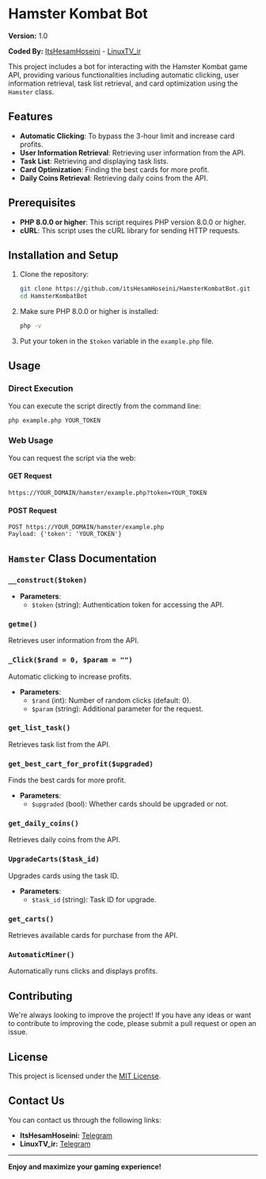 # Hamster Kombat Bot

**Version:** 1.0

**Coded By:** [ItsHesamHoseini](https://t.me/ItsHesamHoseini) - [LinuxTV_ir](https://t.me/LinuxTV_ir)

This project includes a bot for interacting with the Hamster Kombat game API, providing various functionalities including automatic clicking, user information retrieval, task list retrieval, and card optimization using the `Hamster` class.

## Features

- **Automatic Clicking**: To bypass the 3-hour limit and increase card profits.
- **User Information Retrieval**: Retrieving user information from the API.
- **Task List**: Retrieving and displaying task lists.
- **Card Optimization**: Finding the best cards for more profit.
- **Daily Coins Retrieval**: Retrieving daily coins from the API.

## Prerequisites

- **PHP 8.0.0 or higher**: This script requires PHP version 8.0.0 or higher.
- **cURL**: This script uses the cURL library for sending HTTP requests.

## Installation and Setup

1. Clone the repository:
    ```bash
    git clone https://github.com/itsHesamHoseini/HamsterKombatBot.git
    cd HamsterKombatBot
    ```

2. Make sure PHP 8.0.0 or higher is installed:
    ```bash
    php -v
    ```

3. Put your token in the `$token` variable in the `example.php` file.

## Usage

### Direct Execution

You can execute the script directly from the command line:

```bash
php example.php YOUR_TOKEN
```

### Web Usage

You can request the script via the web:

#### GET Request

```url
https://YOUR_DOMAIN/hamster/example.php?token=YOUR_TOKEN
```

#### POST Request

```url
POST https://YOUR_DOMAIN/hamster/example.php
Payload: {'token': 'YOUR_TOKEN'}
```

## `Hamster` Class Documentation

### `__construct($token)`

- **Parameters**:
  - `$token` (string): Authentication token for accessing the API.

### `getme()`

Retrieves user information from the API.

### `_Click($rand = 0, $param = "")`

Automatic clicking to increase profits.

- **Parameters**:
  - `$rand` (int): Number of random clicks (default: 0).
  - `$param` (string): Additional parameter for the request.

### `get_list_task()`

Retrieves task list from the API.

### `get_best_cart_for_profit($upgraded)`

Finds the best cards for more profit.

- **Parameters**:
  - `$upgraded` (bool): Whether cards should be upgraded or not.

### `get_daily_coins()`

Retrieves daily coins from the API.

### `UpgradeCarts($task_id)`

Upgrades cards using the task ID.

- **Parameters**:
  - `$task_id` (string): Task ID for upgrade.

### `get_carts()`

Retrieves available cards for purchase from the API.

### `AutomaticMiner()`

Automatically runs clicks and displays profits.

## Contributing

We're always looking to improve the project! If you have any ideas or want to contribute to improving the code, please submit a pull request or open an issue.

## License

This project is licensed under the [MIT License](LICENSE).

## Contact Us

You can contact us through the following links:
- **ItsHesamHoseini:** [Telegram](https://t.me/ItsHesamHoseini)
- **LinuxTV_ir:** [Telegram](https://t.me/LinuxTV_ir)

---

**Enjoy and maximize your gaming experience!**

